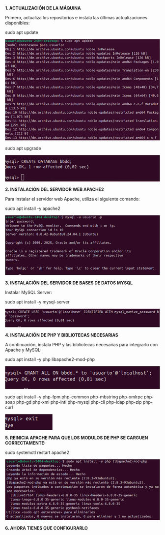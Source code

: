 **1. ACTUALIZACIÓN DE LA MÁQUINA**

Primero, actualiza los repositorios e instala las últimas actualizaciones disponibles:

sudo apt update

![Edición de perfil en Moodle](unnamed.png)

sudo apt upgrade

![Edición de perfil en Moodle](unnamed(1).png)


**2. INSTALACIÓN DEL SERVIDOR WEB APACHE2**

Para instalar el servidor web Apache, utiliza el siguiente comando:

sudo apt install -y apache2

![Edición de perfil en Moodle](unnamed(2).png)


**3. INSTALACIÓN DEL SERVIDOR DE BASES DE DATOS MYSQL**

Instalar MySQL Server:

sudo apt install -y mysql-server

![Edición de perfil en Moodle](unnamed(3).png)


**4. INSTALACIÓN DE PHP Y BIBLIOTECAS NECESARIAS**

A continuación, instala PHP y las bibliotecas necesarias para integrarlo con Apache y MySQL:

sudo apt install -y php libapache2-mod-php

![Edición de perfil en Moodle](unnamed(4).png)

sudo apt install -y php-fpm php-common php-mbstring php-xmlrpc php-soap php-gd php-xml php-intl php-mysql php-cli php-ldap php-zip php-curl

![Edición de perfil en Moodle](unnamed(5).png)

**5. REINICIA APACHE PARA QUE LOS MODULOS DE PHP SE CARGUEN CORRECTAMENTE:**

sudo systemctl restart apache2

![Edición de perfil en Moodle](unnamed(6).png)

**6. AHORA TIENES QUE CONFIGURARLO**
